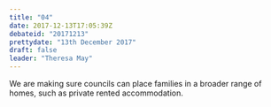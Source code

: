 ```yaml
---
title: "04"
date: 2017-12-13T17:05:39Z
debateid: "20171213"
prettydate: "13th December 2017"
draft: false
leader: "Theresa May"
---
```


We are making sure councils can place families in a broader range of homes, such as private rented accommodation.